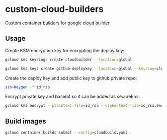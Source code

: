 # custom-cloud-builders

Custom container builders for google cloud builder

## Usage

Create KSM encryption key for encrypting the deploy key:

``` bash
gcloud kms keyrings create cloudbuilder --location=global
```

``` bash
gcloud kms keys create github-deploykey --location=global --keyring=cloudbuilder --purpose=encryption
```

Create the deploy key and add public key to github private repo:

``` bash
ssh-keygen -f id_rsa
```

Encrypt private key and base64 so it can be added as secureEnv:

``` bash
gcloud kms encrypt --plaintext-file=id_rsa --ciphertext-file=id_rsa.enc  --location=global --keyring=cloudbuilder --key=github-deploykey
```

## Build images

``` bash
gcloud container builds submit --config=cloudbuild.yaml .
```